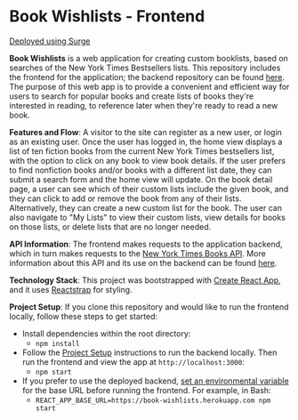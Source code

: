# Book Wishlists - Frontend

[Deployed using Surge](https://nostalgic-yard.surge.sh/)

**Book Wishlists** is a web application for creating custom booklists, based on searches of the New York Times Bestsellers lists. This repository includes the frontend for the application; the backend repository can be found [here](https://github.com/mandyrb/book-wishlist-backend). The purpose of this web app is to provide a convenient and efficient way for users to search for popular books and create lists of books they're interested in reading, to reference later when they're ready to read a new book.

**Features and Flow**: A visitor to the site can register as a new user, or login as an existing user. Once the user has logged in, the home view displays a list of ten fiction books from the current New York Times bestsellers list, with the option to click on any book to view book details. If the user prefers to find nonfiction books and/or books with a different list date, they can submit a search form and the home view will update. On the book detail page, a user can see which of their custom lists include the given book, and they can click to add or remove the book from any of their lists. Alternatively, they can create a new custom list for the book. The user can also navigate to "My Lists" to view their custom lists, view details for books on those lists, or delete lists that are no longer needed.

**API Information**: The frontend makes requests to the  application backend, which in turn makes requests to the [New York Times Books API](https://developer.nytimes.com/docs/books-product/1/overview). More information about this API and its use on the backend can be found [here](https://github.com/mandyrb/book-wishlist-backend).

**Technology Stack**: This project was bootstrapped with [Create React App](https://github.com/facebook/create-react-app), and it uses [Reactstrap](https://reactstrap.github.io/) for styling.

**Project Setup**: If you clone this repository and would like to run the frontend locally, follow these steps to get started:

- Install dependencies within the root directory:
     - `npm install`
- Follow the [Project Setup](https://github.com/mandyrb/book-wishlist-backend) instructions to run the backend locally. Then run the frontend and view the app at `http://localhost:3000`:
     - `npm start`
- If you prefer to use the deployed backend, [set an environmental variable](https://create-react-app.dev/docs/adding-custom-environment-variables/) for the base URL before running the frontend. For example, in Bash:
     - `REACT_APP_BASE_URL=https://book-wishlists.herokuapp.com npm start`


